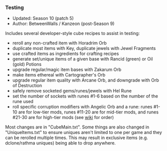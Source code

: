 ### Testing

* Updated: Season 10 (patch 5)
* Author: BetweenWalls / Kanzeon (post-Season 9)

Includes several developer-style cube recipes to assist in testing:
  * reroll any non-crafted item with Horadrim Orb
  * duplicate most items with Key, duplicate jewels with Jewel Fragments
  * use crafted items as ingredients for crafting recipes
  * generate set/unique items of a given base with Rancid (green) or Oil (gold) Potions
  * upgrade regular/magic item bases with Zakarum Orb
  * make items ethereal with Cartographer's Orb
  * upgrade regular item quality with Arcane Orb, and downgrade with Orb of Destruction
  * safely remove socketed gems/runes/jewels with Hel Rune
  * set the number of sockets with runes #1-6 based on the number of the rune used
  * roll specific corruption modifiers with Angelic Orb and a rune: runes #1-10 are for low-tier mods, runes #11-20 are for mid-tier mods, and runes #21-30 are for high-tier mods (see [wiki](https://wiki.projectdiablo2.com/wiki/Corruptions#Equipment_Corruptions) for order)

Most changes are in "CubeMain.txt". Some things are also changed in "UniqueItems.txt" to ensure uniques aren't limited to one per game and they can be rerolled multiple times. This may result in exclusive items (e.g. dclone/rathma uniques) being able to drop anywhere.